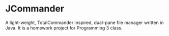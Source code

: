 # JCommander
A light-weight, TotalCommander inspired, dual-pane file manager written in Java. It is a homework project for Programming 3 class.
